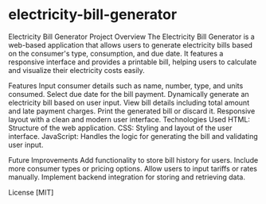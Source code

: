 # electricity-bill-generator

Electricity Bill Generator
Project Overview
The Electricity Bill Generator is a web-based application that allows users to generate electricity bills based on the consumer's type, consumption, and due date. It features a responsive interface and provides a printable bill, helping users to calculate and visualize their electricity costs easily.

Features
Input consumer details such as name, number, type, and units consumed.
Select due date for the bill payment.
Dynamically generate an electricity bill based on user input.
View bill details including total amount and late payment charges.
Print the generated bill or discard it.
Responsive layout with a clean and modern user interface.
Technologies Used
HTML: Structure of the web application.
CSS: Styling and layout of the user interface.
JavaScript: Handles the logic for generating the bill and validating user input.

Future Improvements
Add functionality to store bill history for users.
Include more consumer types or pricing options.
Allow users to input tariffs or rates manually.
Implement backend integration for storing and retrieving data.

License
[MIT]
